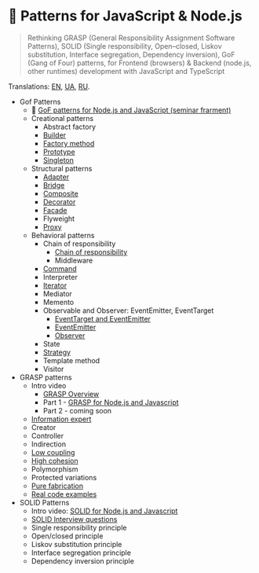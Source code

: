 # 🧩 Patterns for JavaScript & Node.js

> Rethinking GRASP (General Responsibility Assignment Software Patterns), SOLID (Single responsibility, Open–closed, Liskov substitution, Interface segregation, Dependency inversion), GoF (Gang of Four) patterns, for Frontend (browsers) & Backend (node.js, other runtimes) development with JavaScript and TypeScript

Translations:
[EN](https://github.com/tshemsedinov/Patterns-JavaScript/tree/en),
[UA](https://github.com/tshemsedinov/Patterns-JavaScript/tree/ua),
[RU](https://github.com/tshemsedinov/Patterns-JavaScript/tree/ru).

- Gof Patterns
  - 🧩 [GoF patterns for Node.js and JavaScript (seminar frarment)](https://youtu.be/7TjzsZCQQqg)
  - Creational patterns
    - Abstract factory
    - [Builder](https://github.com/HowProgrammingWorks/Builder)
    - [Factory method](https://github.com/HowProgrammingWorks/Factory)
    - [Prototype](https://github.com/HowProgrammingWorks/Prototype)
    - [Singleton](https://github.com/HowProgrammingWorks/Singleton)
  - Structural patterns
    - [Adapter](https://github.com/HowProgrammingWorks/Adapter)
    - [Bridge](https://github.com/HowProgrammingWorks/Bridge)
    - [Composite](https://github.com/HowProgrammingWorks/Composite)
    - [Decorator]()
    - [Facade](https://github.com/HowProgrammingWorks/Facade)
    - Flyweight
    - [Proxy](https://github.com/HowProgrammingWorks/Proxy)
  - Behavioral patterns
    - Chain of responsibility
      - [Chain of responsibility](https://github.com/HowProgrammingWorks/ChainOfResponsibility)
      - Middleware
    - [Command](https://github.com/HowProgrammingWorks/Command)
    - Interpreter
    - [Iterator](https://github.com/HowProgrammingWorks/Iterator)
    - Mediator
    - Memento
    - Observable and Observer: EventEmitter, EventTarget
      - [EventTarget and EventEmitter](https://github.com/HowProgrammingWorks/Events)
      - [EventEmitter](https://github.com/HowProgrammingWorks/EventEmitter)
      - [Observer](https://github.com/HowProgrammingWorks/Observer)
    - State
    - [Strategy](https://github.com/HowProgrammingWorks/Strategy)
    - Template method
    - Visitor
- GRASP patterns
  - Intro video
    - [GRASP Overview](https://youtu.be/ExauFjYV_lQ)
    - Part 1 - [GRASP for Node.js and Javascript](https://youtu.be/vm8p4jIQwp4)
    - Part 2 - coming soon
  - [Information expert](https://youtu.be/cCHL329_As0)
  - Creator
  - Controller
  - Indirection
  - [Low coupling](https://youtu.be/IGXdPOZ3Fyk)
  - [High cohesion](https://youtu.be/IGXdPOZ3Fyk)
  - Polymorphism
  - Protected variations
  - [Pure fabrication](https://youtu.be/CV577a0RHBM)
  - [Real code examples](https://youtu.be/4AMVQ2-2DcM)
- SOLID Patterns
  - Intro video: [SOLID for Node.js and Javascript](https://youtu.be/B2guSV8EMn0)
  - [SOLID Interview questions](https://youtu.be/-9OM6-6pZw8)
  - Single responsibility principle
  - Open/closed principle
  - Liskov substitution principle
  - Interface segregation principle
  - Dependency inversion principle
